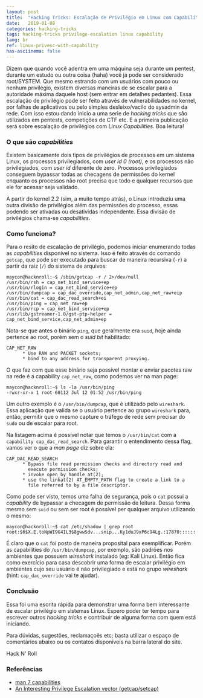 ```yaml
---
layout: post
title:  "Hacking Tricks: Escalação de Privilégio em Linux com Capability"
date:   2019-01-08
categories: hacking-tricks
tags: hacking-tricks privilege-escalation linux capability
lang: br
ref: linux-privesc-with-capability
has-asciinema: false
---
```


Dizem que quando você adentra em uma máquina seja durante um pentest, durante um estudo ou outra coisa (haha) você já pode ser considerado root/SYSTEM. Que mesmo estrando com um usuários com pouco ou nenhum privilégio, existem diversas maneiras de se escalar para a autoridade máxima daquele host (sem entrar em detalhes pedantes). Essa escalação de privilégio pode ser feito através de vulnerabilidades no kernel, por falhas de aplicativos ou pelo simples desleixo/vacilo do sysadmin da rede. Com isso estou dando inicio a uma serie de _hacking tricks_ que são utilizados em pentests, competições de CTF etc. E a primeira publicação será sobre escalação de privilégios com _Linux Capabilities_. Boa leitura!

### O que são _capabilities_

Existem basicamente dois tipos de privilégios de processos em um sistema Linux, os processos privilegiados, com *user id 0 (root)*, e os processos não privilegiados, com *user id* diferente de zero. Processos privilegiados conseguem bypassar todas as checagens de permissões do kernel enquanto os processos não root precisa que todo e qualquer recursos que ele for acessar seja validado.

A partir do kernel 2.2 (sim, a muito tempo atrás), o Linux introduziu uma outra divisão de privilégios além das permissões do processo, essas podendo ser ativadas ou desatividas independente. Essa divisão de privilégios chama-se _capabilities_.


### Como funciona?

Para o resito de escalação de privilégio, podemos iniciar enumerando todas as _capabilities_ disponível no sistema. Isso é feito através do comando `getcap`, que pode ser executado para buscar de maneira recursiva (`-r`) a partir da raiz (`/`) do sistema de arquivos:

```
maycon@hacknroll:~$ /sbin/getcap -r / 2>/dev/null
/usr/bin/rsh = cap_net_bind_service+ep
/usr/bin/rlogin = cap_net_bind_service+ep
/usr/bin/dumpcap = cap_dac_override,cap_net_admin,cap_net_raw+eip
/usr/bin/cat = cap_dac_read_search+ei
/usr/bin/ping = cap_net_raw+ep
/usr/bin/rcp = cap_net_bind_service+ep
/usr/lib/gstreamer-1.0/gst-ptp-helper = cap_net_bind_service,cap_net_admin+ep
```

Nota-se que antes o binário `ping`, que geralmente era `suid`, hoje ainda pertence ao root, porém sem o _suid bit_ habilitado: 
```
CAP_NET_RAW
      * Use RAW and PACKET sockets;
      * bind to any address for transparent proxying.
```

O que faz com que esse binário seja possível montar e enviar pacotes raw na rede é a capability `cap_net_raw`, como podemos ver na man page:
```
maycon@hacknroll:~$ ls -la /usr/bin/ping
-rwxr-xr-x 1 root 60112 Jul 12 01:52 /usr/bin/ping
```

Um outro exemplo é o `/usr/bin/dumpcap`, que é utilizado pelo `wireshark`. Essa aplicação que valida se o usuário pertence ao grupo `wireshark` para, então, permitir que o mesmo capture o tráfego de rede sem precisar do `sudo` ou de escalar para root.

Na listagem acima é possível notar que temos o `/usr/bin/cat` com a `capability cap_dac_read_search`. Para garantir o entendimento dessa flag, vamos ver o que a _man page_ diz sobre ela:
```
CAP_DAC_READ_SEARCH
      * Bypass file read permission checks and directory read and
        execute permission checks;
      * invoke open_by_handle_at(2);
      * use the linkat(2) AT_EMPTY_PATH flag to create a link to a
        file referred to by a file descriptor.
```

Como pode ser visto, temos uma falha de segurança, pois o `cat` possui a _capability_ de bypassar a checagem de permissão de leitura. Dessa forma mesmo sem `suid` ou sem ser root é possível per qualquer arquivo utilizando o mesmo:

```
maycon@hacknroll:~$ cat /etc/shadow | grep root
root:$6$X.E.toNpWI9G4IL3$8gwwSdv...snip...Ky1duJ9xP6c94Lg.:17870::::::
```

É claro que o `cat` foi posto de maneira proposital para exemplificar. Porém as capabilities do `/usr/bin/dumpcap`, por exemplo, são padrões nos ambientes que possuem _wireshark_ instalado (eg: Kali Linux). Então fica como exercício para casa descobrir uma forma de escalar privilégio em ambientes cujo seu usuário é não privilegiado e está no grupo _wireshark_ (hint: `cap_dac_override` vai te ajudar).

### Conclusão

Essa foi uma escrita rápida para demonstrar uma forma bem interessante de escalar privilégio em sistemas Linux. Espero poder ter tempo para escrever outros _hacking tricks_ e contribuir de alguma forma com quem está iniciando.

Para dúvidas, sugestões, reclamaçoẽs etc; basta utilizar o espaço de comentários abaixo ou os contatos disponíveis na barra lateral do site.

Hack N' Roll

### Referências
- [man 7 capabilities](http://man7.org/linux/man-pages/man7/capabilities.7.html)
- [An Interesting Privilege Escalation vector (getcap/setcap)](https://nxnjz.net/2018/08/an-interesting-privilege-escalation-vector-getcap/)